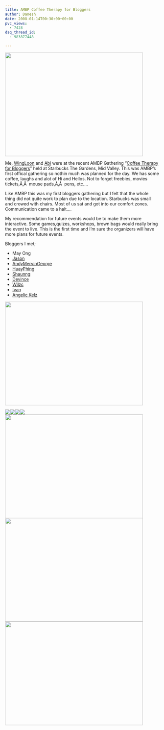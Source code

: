 ```yaml
---
title: AMBP Coffee Therapy for Bloggers
author: Danesh
date: 2008-01-14T00:30:00+00:00
pvc_views:
  - 7428
dsq_thread_id:
  - 983877448

---
```

<img loading="lazy" src="http://farm3.static.flickr.com/2292/2191095056_821107988c_o.jpg" height="338" width="450" />

Me, [WingLoon][1] and [Abi][2] were at the <span class="title6">recent AMBP Gathering &#8220;<a href="http://www.allmalaysia.info/ambp/events.asp">Coffee Therapy for Bloggers</a>&#8221; held at Starbucks The Gardens, Mid Valley. This was AMBP&#8217;s first offical gathering so nothin much was planned for the day. We has some coffee, laughs and alot of Hi and Hellos. Not to forget freebies, movies tickets,Ã‚Â  mouse pads,Ã‚Â  pens, etc&#8230;.<br /> </span>

<span class="title6">Like AMBP this was my first bloggers gathering but I felt that the whole thing did not quite work to plan due to the location. Starbucks was small and crowed with chairs. Most of us sat and got into our comfort zones. Communication came to a halt&#8230;.<br /> </span>

My recommendation for future events would be to make them more interactive. Some games,quizes, workshops, brown bags would really bring the event to live. This is the first time and I&#8217;m sure the organizers will have more plans for future events.

Bloggers I met;

  * May Ong
  * [Jason][3]
  * [AndyMervinGeorge][4]
  * [HuayPhing][5]
  * [Shaunng][6]
  * [Devince][7]
  * [Wilzc][8]
  * [Ivan][9]
  * [Angelic Kelz][10]

<span class="title6"></span><!--more-->

<img loading="lazy" src="http://farm3.static.flickr.com/2076/2191095184_a2c49d7160.jpg?v=0" height="338" width="450" /> 

![][11]![][12]![][13]![][14]<img loading="lazy" src="http://farm3.static.flickr.com/2345/2191095746_1babbbe6ca.jpg?v=0" height="338" width="450" /><img loading="lazy" src="http://farm3.static.flickr.com/2305/2190309009_10d3ff589d.jpg?v=0" height="338" width="450" /><img loading="lazy" src="http://farm3.static.flickr.com/2158/2191095966_77d79ca43f.jpg?v=0" height="338" width="450" />

 [1]: http://wingloon.com/
 [2]: http://www.abinesh.com/delirium/
 [3]: http://jason.com.my/cms/
 [4]: http://www.andymervingeorge.com/
 [5]: http://huayphing.blogspot.com/
 [6]: http://shaun-ng.blogspot.com/
 [7]: http://devince83.blogspot.com/
 [8]: http://wilzc.blogspot.com/
 [9]: http://talesofagecko.blogspot.com/
 [10]: http://www.xanga.com/angelic_kelz
 [11]: http://farm3.static.flickr.com/2104/2190308455_cbb3ba8dd7.jpg?v=0
 [12]: http://farm3.static.flickr.com/2050/2191095386_6d927c27c2.jpg?v=0
 [13]: http://farm3.static.flickr.com/2401/2190308665_9fcc117c83.jpg?v=0
 [14]: http://farm3.static.flickr.com/2132/2191095626_8b8cb6f533.jpg?v=0